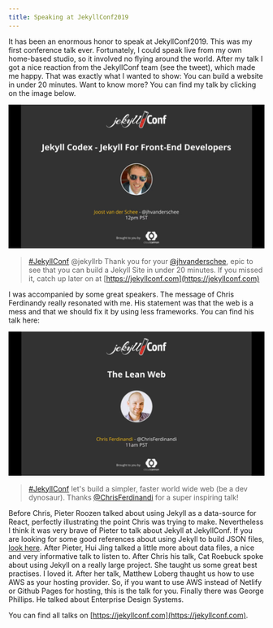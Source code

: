 ```yaml
---
title: Speaking at JekyllConf2019
---
```


It has been an enormous honor to speak at JekyllConf2019. This was my first conference talk ever. Fortunately, I could speak live from my own home-based studio, so it involved no flying around the world. After my talk I got a nice reaction from the JekyllConf team (see the tweet), which made me happy. That was exactly what I wanted to show: You can build a website in under 20 minutes. Want to know more? You can find my talk by clicking on the image below.

<p><a href="https://vimeo.com/361839295"><img src="/uploads/joostvanderschee.jpg" /></a></p>

> [#JekyllConf](https://twitter.com/hashtag/JekyllConf?src=hashtag_click) @jekyllrb Thank you for your [@jhvanderschee](https://twitter.com/jhvanderschee), epic to see that you can build a Jekyll Site in under 20 minutes. If you missed it, catch up later on at [https://jekyllconf.com](https://jekyllconf.com)

I was accompanied by some great speakers. The message of Chris Ferdinandy really resonated with me. His statement was that the web is a mess and that we should fix it by using less frameworks. You can find his talk here:

<p><img src="/uploads/chrisferdinandi.jpg" onclick="window.open('https://www.youtube.com/embed/_x5GWpu2ing?autoplay=1&start=9475');" style="cursor: pointer;" /></p>

> [#JekyllConf](https://twitter.com/hashtag/JekyllConf?src=hashtag_click) let's build a simpler, faster world wide web (be a dev dynosaur). Thanks [@ChrisFerdinandi](https://twitter.com/ChrisFerdinandi) for a super inspiring talk!

Before Chris, Pieter Roozen talked about using Jekyll as a data-source for React, perfectly illustrating the point Chris was trying to make. Nevertheless I think it was very brave of Pieter to talk about Jekyll at JekyllConf. If you are looking for some good references about using Jekyll to build JSON files, [look here](https://learn.cloudcannon.com/jekyll/output-json/). After Pieter, Hui Jing talked a little more about data files, a nice and very informative talk to listen to. After Chris his talk, Cat Roebuck spoke about using Jekyll on a really large project. She taught us some great best practises. I loved it. After her talk, Matthew Loberg thaught us how to use AWS as your hosting provider. So, if you want to use AWS instead of Netlify or Github Pages for hosting, this is the talk for you. Finally there was George Phillips. He talked about Enterprise Design Systems. 

You can find all talks on [https://jekyllconf.com](https://jekyllconf.com).
